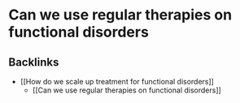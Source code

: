 # Can we use regular therapies on functional disorders
## Backlinks
* [[How do we scale up treatment for functional disorders]]
	* [[Can we use regular therapies on functional disorders]]

<!-- #work #work/research-idea/2. shapeable# -->

<!-- {BearID:CEC4B193-22F1-450D-8C16-1C73AA828FD9-29936-00001C46A9DB9483} -->
